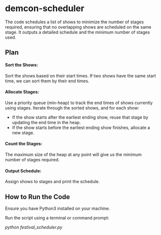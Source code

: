 # demcon-scheduler
The code schedules a list of shows to minimize the number of stages required, ensuring that no overlapping shows are scheduled on the same stage. It outputs a detailed schedule and the minimum number of stages used.


## Plan
#### Sort the Shows: 
Sort the shows based on their start times. If two shows have the same start time, we can sort them by their end times.

#### Allocate Stages: 
Use a priority queue (min-heap) to track the end times of shows currently using stages. Iterate through the sorted shows, and for each show:

- If the show starts after the earliest ending show, reuse that stage by updating the end time in the heap.
- If the show starts before the earliest ending show finishes, allocate a new stage.

#### Count the Stages: 
The maximum size of the heap at any point will give us the minimum number of stages required.

#### Output Schedule: 
Assign shows to stages and print the schedule.



## How to Run the Code

Ensure you have Python3 installed on your machine.

Run the script using a terminal or command prompt:

_python festival_scheduler.py_

